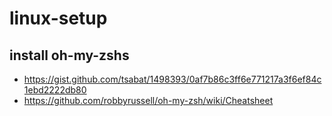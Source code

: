 # linux-setup

## install oh-my-zshs
* https://gist.github.com/tsabat/1498393/0af7b86c3ff6e771217a3f6ef84c1ebd2222db80
* https://github.com/robbyrussell/oh-my-zsh/wiki/Cheatsheet
